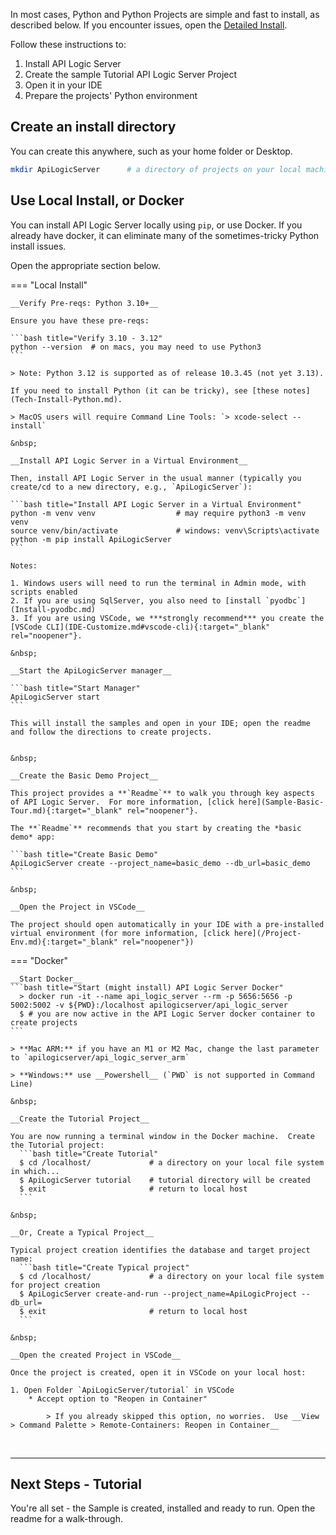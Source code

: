 In most cases, Python and Python Projects are simple and fast to install, as described below.  If you encounter issues, open the [Detailed Install](Install.md).

Follow these instructions to:

1. Install API Logic Server
2. Create the sample Tutorial API Logic Server Project
3. Open it in your IDE
4. Prepare the projects' Python environment


## Create an install directory

You can create this anywhere, such as your home folder or Desktop.

```bash title="Create an install directory"
mkdir ApiLogicServer      # a directory of projects on your local machine
```

## Use Local Install, or Docker

You can install API Logic Server locally using `pip`, or use Docker.  If you already have docker, it can eliminate many of the sometimes-tricky Python install issues.

Open the appropriate section below.

=== "Local Install"

    __Verify Pre-reqs: Python 3.10+__

    Ensure you have these pre-reqs:

    ```bash title="Verify 3.10 - 3.12"
    python --version  # on macs, you may need to use Python3
    ```

    > Note: Python 3.12 is supported as of release 10.3.45 (not yet 3.13).

    If you need to install Python (it can be tricky), see [these notes](Tech-Install-Python.md).

    > MacOS users will require Command Line Tools: `> xcode-select --install`

    &nbsp;

    __Install API Logic Server in a Virtual Environment__

    Then, install API Logic Server in the usual manner (typically you create/cd to a new directory, e.g., `ApiLogicServer`):

    ```bash title="Install API Logic Server in a Virtual Environment"
    python -m venv venv                  # may require python3 -m venv venv
    source venv/bin/activate             # windows: venv\Scripts\activate
    python -m pip install ApiLogicServer
    ```

    Notes:
    
    1. Windows users will need to run the terminal in Admin mode, with scripts enabled
    2. If you are using SqlServer, you also need to [install `pyodbc`](Install-pyodbc.md)
    3. If you are using VSCode, we ***strongly recommend*** you create the [VSCode CLI](IDE-Customize.md#vscode-cli){:target="_blank" rel="noopener"}.

    &nbsp;

    __Start the ApiLogicServer manager__

    ```bash title="Start Manager"
    ApiLogicServer start
    ```

    This will install the samples and open in your IDE; open the readme and follow the directions to create projects.


    &nbsp;
    
    __Create the Basic Demo Project__

    This project provides a **`Readme`** to walk you through key aspects of API Logic Server.  For more information, [click here](Sample-Basic-Tour.md){:target="_blank" rel="noopener"}.

    The **`Readme`** recommends that you start by creating the *basic demo* app:

    ```bash title="Create Basic Demo"
    ApiLogicServer create --project_name=basic_demo --db_url=basic_demo
    ```

    &nbsp;

    __Open the Project in VSCode__

    The project should open automatically in your IDE with a pre-installed virtual environment (for more information, [click here](/Project-Env.md){:target="_blank" rel="noopener"})

=== "Docker"

    __Start Docker__
    ```bash title="Start (might install) API Logic Server Docker"
      > docker run -it --name api_logic_server --rm -p 5656:5656 -p 5002:5002 -v ${PWD}:/localhost apilogicserver/api_logic_server
      $ # you are now active in the API Logic Server docker container to create projects
    ```

    > **Mac ARM:** if you have an M1 or M2 Mac, change the last parameter to `apilogicserver/api_logic_server_arm`
  
    > **Windows:** use __Powershell__ (`PWD` is not supported in Command Line)

    &nbsp;

    __Create the Tutorial Project__

    You are now running a terminal window in the Docker machine.  Create the Tutorial project:
      ```bash title="Create Tutorial"
      $ cd /localhost/             # a directory on your local file system in which...
      $ ApiLogicServer tutorial    # tutorial directory will be created
      $ exit                       # return to local host 
      ```

    &nbsp;

    __Or, Create a Typical Project__

    Typical project creation identifies the database and target project name:
      ```bash title="Create Typical project"
      $ cd /localhost/             # a directory on your local file system for project creation
      $ ApiLogicServer create-and-run --project_name=ApiLogicProject --db_url=
      $ exit                       # return to local host 
      ```

    &nbsp;

    __Open the created Project in VSCode__
    
    Once the project is created, open it in VSCode on your local host:

    1. Open Folder `ApiLogicServer/tutorial` in VSCode
        * Accept option to "Reopen in Container"

            > If you already skipped this option, no worries.  Use __View > Command Palette > Remote-Containers: Reopen in Container__


&nbsp;

---


## Next Steps - Tutorial

You're all set - the Sample is created, installed and ready to run.  Open the readme for a walk-through.
